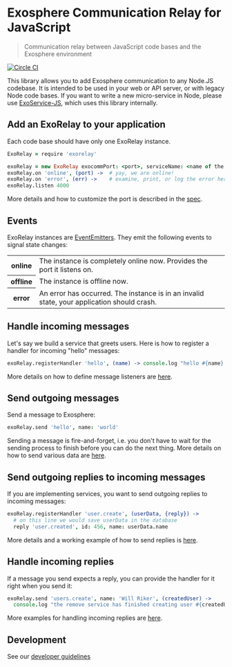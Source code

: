 # Exosphere Communication Relay for JavaScript

> Communication relay between JavaScript code bases and the Exosphere environment

[![Circle CI](https://circleci.com/gh/Originate/exorelay-js.svg?style=shield&circle-token=012a2c6405c702e0a8271de804eed0c4c179772f)](https://circleci.com/gh/Originate/exorelay-js)

This library allows you to add Exosphere communication to any Node.JS codebase.
It is intended to be used in your web or API server,
or with legacy Node code bases.
If you want to write a new micro-service in Node,
please use [ExoService-JS](https://github.com/Originate/exoservice-js),
which uses this library internally.


## Add an ExoRelay to your application

Each code base should have only one ExoRelay instance.

```coffeescript
ExoRelay = require 'exorelay'

exoRelay = new ExoRelay exocommPort: <port>, serviceName: <name of the service using ExoRelay>
exoRelay.on 'online', (port) ->  # yay, we are online!
exoRelay.on 'error', (err) ->    # examine, print, or log the error here
exoRelay.listen 4000
```

More details and how to customize the port is described in the [spec](features/listen.feature).

## Events

ExoRelay instances are [EventEmitters](https://nodejs.org/api/events.html).
They emit the following events to signal state changes:

<table>
  <tr>
    <th>online</th>
    <td>The instance is completely online now. Provides the port it listens on.
  </tr>
  <tr>
    <th>offline</th>
    <td>The instance is offline now.</td>
  </tr>
  <tr>
    <th>error</th>
    <td>An error has occurred. The instance is in an invalid state, your application should crash.</td>
  </tr>
</table>


## Handle incoming messages

Let's say we build a service that greets users.
Here is how to register a handler for incoming "hello" messages:

```coffeescript
exoRelay.registerHandler 'hello', (name) -> console.log "hello #{name}!"
```

More details on how to define message listeners are [here](features/receiving-messages.feature).


## Send outgoing messages

Send a message to Exosphere:

```coffeescript
exoRelay.send 'hello', name: 'world'
```

Sending a message is fire-and-forget, i.e. you don't have to wait for the
sending process to finish before you can do the next thing.
More details on how to send various data are [here](features/sending.feature).


## Send outgoing replies to incoming messages

If you are implementing services, you want to send outgoing replies to incoming messages:

```coffeescript
exoRelay.registerHandler 'user.create', (userData, {reply}) ->
  # on this line we would save userData in the database
  reply 'user.created', id: 456, name: userData.name
```

More details and a working example of how to send replies is [here](features/outgoing-replies.feature).




## Handle incoming replies

If a message you send expects a reply,
you can provide the handler for it right when you send it:

```coffeescript
exoRelay.send 'users.create', name: 'Will Riker', (createdUser) ->
  console.log "the remove service has finished creating user #{createdUser.id}"
```

More examples for handling incoming replies are [here](features/incoming-replies.feature).


## Development

See our [developer guidelines](CONTRIBUTING.md)
